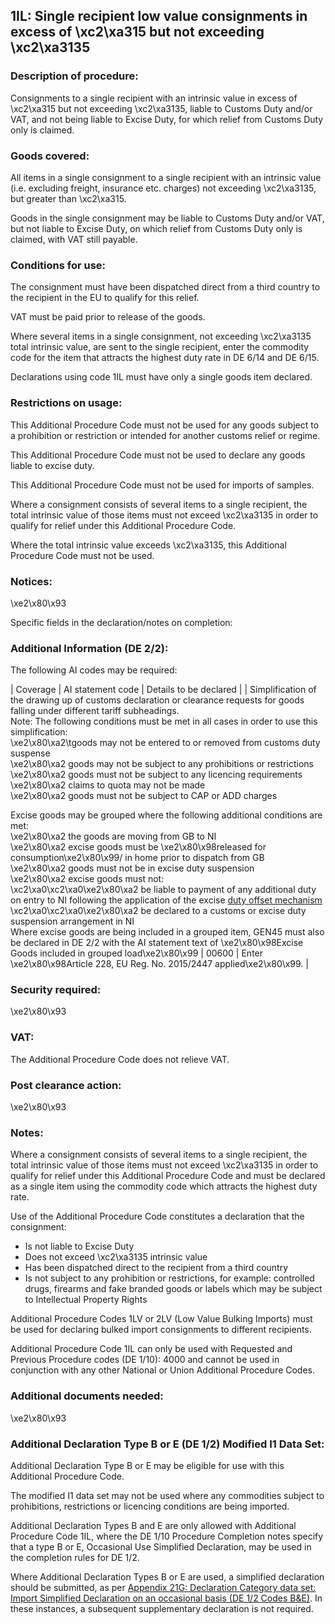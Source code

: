 1IL:  Single recipient low value consignments in excess of \xc2\xa315 but not exceeding \xc2\xa3135
-----------------------------------------------------------------------------------------------------

### Description of procedure:

Consignments to a single recipient with an intrinsic value in excess of \xc2\xa315 but not exceeding \xc2\xa3135, liable to Customs Duty and/or VAT, and not being liable to Excise Duty, for which relief from Customs Duty only is claimed.

### Goods covered:

All items in a single consignment to a single recipient with an intrinsic value (i.e. excluding freight, insurance etc. charges) not exceeding \xc2\xa3135, but greater than \xc2\xa315.

Goods in the single consignment may be liable to Customs Duty and/or VAT, but not liable to Excise Duty, on which relief from Customs Duty only is claimed, with VAT still payable.

### Conditions for use:

The consignment must have been dispatched direct from a third country to the recipient in the EU to qualify for this relief.

VAT must be paid prior to release of the goods.

Where several items in a single consignment, not exceeding \xc2\xa3135 total intrinsic value, are sent to the single recipient, enter the commodity code for the item that attracts the highest duty rate in DE 6/14 and DE 6/15.

Declarations using code 1IL must have only a single goods item declared.

### Restrictions on usage:

This Additional Procedure Code must not be used for any goods subject to a prohibition or restriction or intended for another customs relief or regime.

This Additional Procedure Code must not be used to declare any goods liable to excise duty.

This Additional Procedure Code must not be used for imports of samples.

Where a consignment consists of several items to a single recipient, the total intrinsic value of those items must not exceed \xc2\xa3135 in order to qualify for relief under this Additional Procedure Code.

Where the total intrinsic value exceeds \xc2\xa3135, this Additional Procedure Code must not be used.

### Notices:

\xe2\x80\x93

Specific fields in the declaration/notes on completion:

### Additional Information (DE 2/2):

The following AI codes may be required:



  |  Coverage |  AI statement code |  Details to be declared | 
   |  Simplification of the drawing up of customs declaration or clearance requests for goods falling under different tariff subheadings.  
Note: The following conditions must be met in all cases in order to use this simplification:  
\xe2\x80\xa2\tgoods may not be entered to or removed from customs duty suspense  
\xe2\x80\xa2 goods may not be subject to any prohibitions or restrictions  
\xe2\x80\xa2 goods must not be subject to any licencing requirements  
\xe2\x80\xa2 claims to quota may not be made  
\xe2\x80\xa2 goods must not be subject to CAP or ADD charges  
   
Excise goods may be grouped where the following additional conditions are met:  
\xe2\x80\xa2 the goods are moving from GB to NI  
\xe2\x80\xa2 excise goods must be \xe2\x80\x98released for consumption\xe2\x80\x99/ in home prior to dispatch from GB  
\xe2\x80\xa2 goods must not be in excise duty suspension   
\xe2\x80\xa2 excise goods must not:   
\xc2\xa0\xc2\xa0\xe2\x80\xa2 be liable to payment of any additional duty on entry to NI following the application of the excise [duty offset mechanism](https://www.gov.uk/government/publications/moving-excise-goods-as-freight-under-the-northern-ireland-protocol-from-1-january-2021/the-duty-off-set-mechanism)   
\xc2\xa0\xc2\xa0\xe2\x80\xa2 be declared to a customs or excise duty suspension arrangement in NI   
Where excise goods are being included in a grouped item, GEN45 must also be declared in DE 2/2 with the AI statement text of \xe2\x80\x98Excise Goods included in grouped load\xe2\x80\x99 |  00600 |  Enter \xe2\x80\x98Article 228, EU Reg. No. 2015/2447 applied\xe2\x80\x99. | 
 
### Security required:

\xe2\x80\x93

### VAT:

The Additional Procedure Code does not relieve VAT.

### Post clearance action:

\xe2\x80\x93

### Notes:

Where a consignment consists of several items to a single recipient, the total intrinsic value of those items must not exceed \xc2\xa3135 in order to qualify for relief under this Additional Procedure Code and must be declared as a single item using the commodity code which attracts the highest duty rate.

Use of the Additional Procedure Code constitutes a declaration that the consignment:

 * Is not liable to Excise Duty
 * Does not exceed \xc2\xa3135 intrinsic value
 * Has been dispatched direct to the recipient from a third country
 * Is not subject to any prohibition or restrictions, for example: controlled drugs, firearms and fake branded goods or labels which may be subject to Intellectual Property Rights

Additional Procedure Codes 1LV or 2LV (Low Value Bulking Imports) must be used for declaring bulked import consignments to different recipients.

Additional Procedure Code 1IL can only be used with Requested and Previous Procedure codes (DE 1/10): 4000 and cannot be used in conjunction with any other National or Union Additional Procedure Codes.

### Additional documents needed:

\xe2\x80\x93

### Additional Declaration Type B or E (DE 1/2) Modified I1 Data Set:

Additional Declaration Type B or E may be eligible for use with this Additional Procedure Code.

The modified I1 data set may not be used where any commodities subject to prohibitions, restrictions or licencing conditions are being imported.

Additional Declaration Types B and E are only allowed with Additional Procedure Code 1IL, where the DE 1/10 Procedure Completion notes specify that a type B or E, Occasional Use Simplified Declaration, may be used in the completion rules for DE 1/2.

Where Additional Declaration Types B or E are used, a simplified declaration should be submitted, as per [Appendix 21G: Declaration Category data set: Import Simplified Declaration on an occasional basis (DE 1/2 Codes B&E)](https://www.gov.uk/government/publications/appendix-21-import-declaration-category-data-sets/appendix-21g-declaration-category-data-sets-i1-be). In these instances, a subsequent supplementary declaration is not required.


